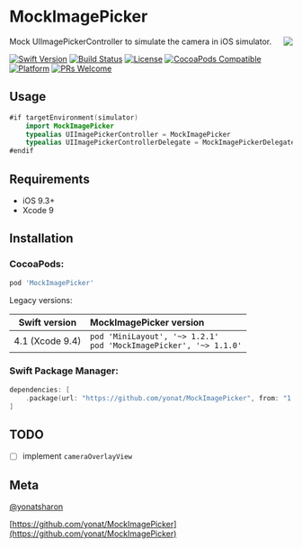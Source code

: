 # MockImagePicker
<img align="right" src="Screenshots/MockImagePicker.png">
Mock UIImagePickerController to simulate the camera in iOS simulator.

[![Swift Version][swift-image]][swift-url]
[![Build Status][travis-image]][travis-url]
[![License][license-image]][license-url]
[![CocoaPods Compatible](https://img.shields.io/cocoapods/v/MockImagePicker.svg)](https://img.shields.io/cocoapods/v/MockImagePicker.svg)  
[![Platform](https://img.shields.io/cocoapods/p/MockImagePicker.svg?style=flat)](http://cocoapods.org/pods/MockImagePicker)
[![PRs Welcome](https://img.shields.io/badge/PRs-welcome-brightgreen.svg?style=flat-square)](http://makeapullrequest.com)

## Usage

```swift
#if targetEnvironment(simulator)
    import MockImagePicker
    typealias UIImagePickerController = MockImagePicker
    typealias UIImagePickerControllerDelegate = MockImagePickerDelegate
#endif
```

## Requirements

- iOS 9.3+
- Xcode 9

## Installation

### CocoaPods:

```ruby
pod 'MockImagePicker'
```

Legacy versions:

| Swift version | MockImagePicker version |
| :---: | :--- |
| 4.1 (Xcode 9.4) | `pod 'MiniLayout', '~> 1.2.1'`<br>`pod 'MockImagePicker', '~> 1.1.0'` |

### Swift Package Manager:

```swift
dependencies: [
    .package(url: "https://github.com/yonat/MockImagePicker", from: "1.2.5")
]
```

## TODO

- [ ] implement `cameraOverlayView`

## Meta

[@yonatsharon](https://twitter.com/yonatsharon)

[https://github.com/yonat/MockImagePicker](https://github.com/yonat/MockImagePicker)

[swift-image]:https://img.shields.io/badge/swift-4.2-orange.svg
[swift-url]: https://swift.org/
[license-image]: https://img.shields.io/badge/License-MIT-blue.svg
[license-url]: LICENSE.txt
[travis-image]: https://img.shields.io/travis/dbader/node-datadog-metrics/master.svg?style=flat-square
[travis-url]: https://travis-ci.org/dbader/node-datadog-metrics
[codebeat-image]: https://codebeat.co/badges/c19b47ea-2f9d-45df-8458-b2d952fe9dad
[codebeat-url]: https://codebeat.co/projects/github-com-vsouza-awesomeios-com
